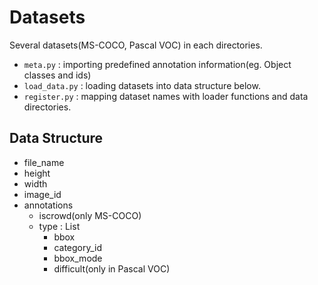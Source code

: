 # Datasets

Several datasets(MS-COCO, Pascal VOC) in each directories.

- `meta.py` : importing predefined annotation information(eg. Object classes and ids)
- `load_data.py` : loading datasets into data structure below.
- `register.py` : mapping dataset names with loader functions and data directories.

## Data Structure
- file_name
- height
- width
- image_id
- annotations
    - iscrowd(only MS-COCO)
    - type : List
        - bbox
        - category_id
        - bbox_mode
        - difficult(only in Pascal VOC)
